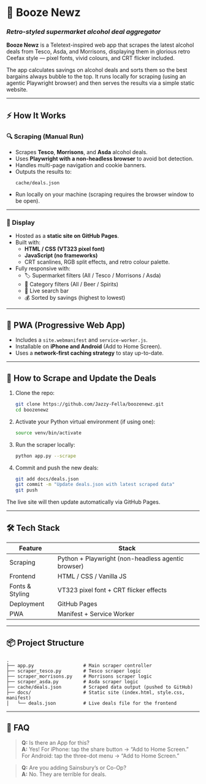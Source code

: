 
# 📰 Booze Newz  
### *Retro-styled supermarket alcohol deal aggregator*


**Booze Newz** is a Teletext-inspired web app that scrapes the latest alcohol deals from Tesco, Asda, and Morrisons, displaying them in glorious retro Ceefax style — pixel fonts, vivid colours, and CRT flicker included.

The app calculates savings on alcohol deals and sorts them so the best bargains always bubble to the top. It runs locally for scraping (using an agentic Playwright browser) and then serves the results via a simple static website.

---

## ⚡ How It Works

### 🔍 Scraping (Manual Run)
- Scrapes **Tesco**, **Morrisons**, and **Asda** alcohol deals.
- Uses **Playwright with a non-headless browser** to avoid bot detection.
- Handles multi-page navigation and cookie banners.
- Outputs the results to:  
  ```
  cache/deals.json
  ```
- Run locally on your machine (scraping requires the browser window to be open).

---

### 🎨 Display
- Hosted as a **static site on GitHub Pages**.
- Built with:
  - **HTML / CSS (VT323 pixel font)**  
  - **JavaScript (no frameworks)**  
  - CRT scanlines, RGB split effects, and retro colour palette.
- Fully responsive with:
  - 🏷️ Supermarket filters (All / Tesco / Morrisons / Asda)  
  - 🍺 Category filters (All / Beer / Spirits)  
  - 🔎 Live search bar  
  - 💰 Sorted by savings (highest to lowest)  

---

## 📱 PWA (Progressive Web App)
- Includes a `site.webmanifest` and `service-worker.js`.
- Installable on **iPhone and Android** (Add to Home Screen).
- Uses a **network-first caching strategy** to stay up-to-date.

---

## 🚀 How to Scrape and Update the Deals

1. Clone the repo:
   ```bash
   git clone https://github.com/Jazzy-Fella/boozenewz.git
   cd boozenewz
   ```

2. Activate your Python virtual environment (if using one):
   ```bash
   source venv/bin/activate
   ```

3. Run the scraper locally:
   ```bash
   python app.py --scrape
   ```

4. Commit and push the new deals:
   ```bash
   git add docs/deals.json
   git commit -m "Update deals.json with latest scraped data"
   git push
   ```

The live site will then update automatically via GitHub Pages.

---

## 🛠️ Tech Stack

| Feature          | Stack                                |
|------------------|----------------------------------------|
| Scraping         | Python + Playwright (non-headless agentic browser) |
| Frontend         | HTML / CSS / Vanilla JS               |
| Fonts & Styling  | VT323 pixel font + CRT flicker effects|
| Deployment       | GitHub Pages                          |
| PWA              | Manifest + Service Worker             |

---

## 📦 Project Structure

```
.
├── app.py                  # Main scraper controller
├── scraper_tesco.py        # Tesco scraper logic
├── scraper_morrisons.py    # Morrisons scraper logic
├── scraper_asda.py         # Asda scraper logic
├── cache/deals.json        # Scraped data output (pushed to GitHub)
├── docs/                   # Static site (index.html, style.css, manifest)
│   └── deals.json          # Live deals file for the frontend
```

---

## 🍻 FAQ

> **Q:** Is there an App for this?  
> **A:** Yes! For iPhone: tap the share button → “Add to Home Screen.”  
> For Android: tap the three-dot menu → “Add to Home Screen.”

> **Q:** Are you adding Sainsbury’s or Co-Op?  
> **A:** No. They are terrible for deals.


